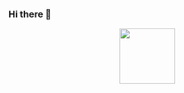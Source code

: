 ### Hi there 👋

<div id="header" align="center" style="width:500px">
  <img src="https://media1.giphy.com/media/hx3VJAZMCaqVSOly3s/giphy.gif?cid=790b7611d34ced1f5089089d2c3350442263b386b7ec8f01&rid=giphy.gif&ct=g" width="100"/>
</div>



<!--
**SindreSau/SindreSau** is a ✨ _special_ ✨ repository because its `README.md` (this file) appears on your GitHub profile.

Here are some ideas to get you started:

- 🔭 I’m currently working on ...
- 🌱 I’m currently learning ...
- 👯 I’m looking to collaborate on ...
- 🤔 I’m looking for help with ...
- 💬 Ask me about ...
- 📫 How to reach me: ...
- 😄 Pronouns: ...
- ⚡ Fun fact: ...
-->
